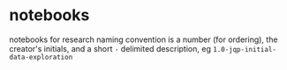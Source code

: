 # notebooks

notebooks for research naming convention is a number (for ordering), the creator's initials, and a short `-` delimited description, eg `1.0-jqp-initial-data-exploration`